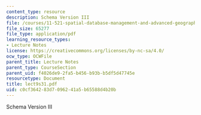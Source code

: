 ```yaml
---
content_type: resource
description: Schema Version III
file: /courses/11-521-spatial-database-management-and-advanced-geographic-information-systems-spring-2003/c0cf364283d7096241a5b65588d4b20b_lect9s31.pdf
file_size: 65277
file_type: application/pdf
learning_resource_types:
- Lecture Notes
license: https://creativecommons.org/licenses/by-nc-sa/4.0/
ocw_type: OCWFile
parent_title: Lecture Notes
parent_type: CourseSection
parent_uid: f4026de9-2fa5-b456-b93b-b5df5d47745e
resourcetype: Document
title: lect9s31.pdf
uid: c0cf3642-83d7-0962-41a5-b65588d4b20b
---
```

Schema Version III